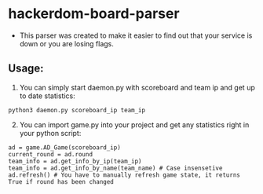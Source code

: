 # hackerdom-board-parser
* This parser was created to make it easier to find out that your service is down or you are losing flags.
## Usage:
1. You can simply start daemon.py with scoreboard and team ip and get up to date statistics:

```python3 daemon.py scoreboard_ip team_ip```

2. You can import game.py into your project and get any statistics right in your python script:

```import game
ad = game.AD_Game(scoreboard_ip)
current_round = ad.round
team_info = ad.get_info_by_ip(team_ip)
team_info = ad.get_info_by_name(team_name) # Case insensetive
ad.refresh() # You have to manually refresh game state, it returns True if round has been changed
```
